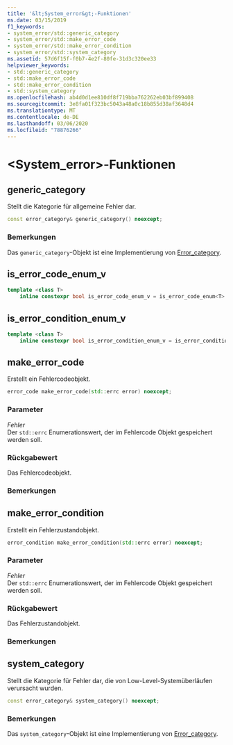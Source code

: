```yaml
---
title: '&lt;System_error&gt;-Funktionen'
ms.date: 03/15/2019
f1_keywords:
- system_error/std::generic_category
- system_error/std::make_error_code
- system_error/std::make_error_condition
- system_error/std::system_category
ms.assetid: 57d6f15f-f0b7-4e2f-80fe-31d3c320ee33
helpviewer_keywords:
- std::generic_category
- std::make_error_code
- std::make_error_condition
- std::system_category
ms.openlocfilehash: ab4d0d1ee810df8f719bba762262eb03bf899408
ms.sourcegitcommit: 3e8fa01f323bc5043a48a0c18b855d38af3648d4
ms.translationtype: MT
ms.contentlocale: de-DE
ms.lasthandoff: 03/06/2020
ms.locfileid: "78876266"
---
```

# <a name="ltsystem_errorgt-functions"></a>&lt;System_error&gt;-Funktionen

## <a name="generic_category"></a>generic_category

Stellt die Kategorie für allgemeine Fehler dar.

```cpp
const error_category& generic_category() noexcept;
```

### <a name="remarks"></a>Bemerkungen

Das `generic_category`-Objekt ist eine Implementierung von [Error_category](../standard-library/error-category-class.md).

## <a name="is_error_code_enum_v"></a>is_error_code_enum_v

```cpp
template <class T> 
    inline constexpr bool is_error_code_enum_v = is_error_code_enum<T>::value;
```

## <a name="is_error_condition_enum_v"></a>is_error_condition_enum_v

```cpp
template <class T> 
    inline constexpr bool is_error_condition_enum_v = is_error_condition_enum<T>::value;
```

## <a name="make_error_code"></a>make_error_code

Erstellt ein Fehlercodeobjekt.

```cpp
error_code make_error_code(std::errc error) noexcept;
```

### <a name="parameters"></a>Parameter

*Fehler*\
Der `std::errc` Enumerationswert, der im Fehlercode Objekt gespeichert werden soll.

### <a name="return-value"></a>Rückgabewert

Das Fehlercodeobjekt.

### <a name="remarks"></a>Bemerkungen

## <a name="make_error_condition"></a>make_error_condition

Erstellt ein Fehlerzustandobjekt.

```cpp
error_condition make_error_condition(std::errc error) noexcept;
```

### <a name="parameters"></a>Parameter

*Fehler*\
Der `std::errc` Enumerationswert, der im Fehlercode Objekt gespeichert werden soll.

### <a name="return-value"></a>Rückgabewert

Das Fehlerzustandobjekt.

### <a name="remarks"></a>Bemerkungen

## <a name="system_category"></a>system_category

Stellt die Kategorie für Fehler dar, die von Low-Level-Systemüberläufen verursacht wurden.

```cpp
const error_category& system_category() noexcept;
```

### <a name="remarks"></a>Bemerkungen

Das `system_category`-Objekt ist eine Implementierung von [Error_category](../standard-library/error-category-class.md).
